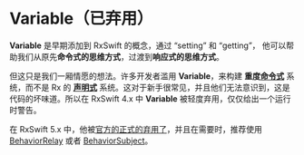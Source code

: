 # Variable（已弃用）

**Variable** 是早期添加到 RxSwift 的概念，通过 “setting” 和 “getting”， 他可以帮助我们从原先**命令式的思维方式**，过渡到**响应式的思维方式**。

但这只是我们一厢情愿的想法。许多开发者滥用 **Variable**，来构建 **重度**[**命令式**](https://zh.wikipedia.org/wiki/%E6%8C%87%E4%BB%A4%E5%BC%8F%E7%B7%A8%E7%A8%8B) 系统，而不是 Rx 的 [**声明式**](https://zh.wikipedia.org/wiki/%E5%AE%A3%E5%91%8A%E5%BC%8F%E7%B7%A8%E7%A8%8B) 系统。这对于新手很常见，并且他们无法意识到，这是代码的坏味道。所以在 RxSwift 4.x 中 **Variable** 被轻度弃用，仅仅给出一个运行时警告。

在 RxSwift 5.x 中，他被[官方的正式的弃用了](https://github.com/ReactiveX/RxSwift/pull/1922)，并且在需要时，推荐使用 [BehaviorRelay](../../recipes/rxrelay.md) 或者 [BehaviorSubject](behavior_subject.md)。


